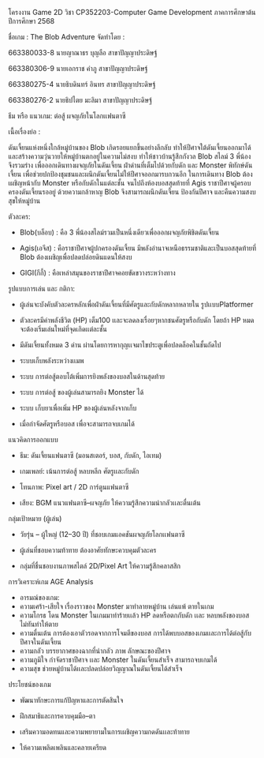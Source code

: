 โครงงาน Game 2D วิชา CP352203-Computer Game Development   ภาคการศึกษาต้น ปีการศึกษา 2568

ชื่อเกม :  The Blob Adventure
จัดทำโดย : 

663380033-8  นายญาณาธร บุญลือ   สาขาปัญญาประดิษฐ์

663380306-9  นายเอกราช คำภู    สาขาปัญญาประดิษฐ์

663380275-4  นายธิบดินทร์ อินทร   สาขาปัญญาประดิษฐ์

663380276-2  นายธิปไตย มะลิมา   สาขาปัญญาประดิษฐ์

ธีม หรือ แนวเกม: ต่อสู้ ผจญภัยในโลกเเฟนตาซี 

เนื้อเรื่องย่อ :  

ดันเจี้ยนแห่งหนึ่งใกล้หมู่บ้านของ Blob เกิดรอยแยกขึ้นอย่างลึกลับ ทำให้ปีศาจใต้ดันเจี้ยนออกมาได้และสร้างความวุ่นวายให้หมู่บ้านตกอยู่ในความไม่สงบ ทำให้ชาวบ้านรู้สึกกังวล Blob สไลม์ 3 พี่น้องจึงรวมร่าง เพื่อออกเดินทางผจญภัยในดันเจี้ยน ฝ่าด่านที่เต็มไปด้วยกับดัก และ Monster พิทักษ์ดันเจี้ยน เพื่อช่วยปกป้องชุมชนและผนึกดันเจี้ยนไม่ให้ปีศาจออกมารบกวนอีก
ในการเดินทาง Blob ต้องเผชิญหน้ากับ Monster หรือกับดักในแต่ละชั้น จนไปถึงห้องบอสสุดท้ายที่ Agis ราชาปีศาจผู้ครอบครองดันเจี้ยนรออยู่ ด้วยความกล้าหาญ Blob จึงสามารถผนึกดันเจี้ยน ป้องกันปีศาจ และคืนความสงบสุขให้หมู่บ้าน

ตัวละคร:

- Blob(บล็อบ) :  คือ 3 พี่น้องสไลม์รวมเป็นหนึ่งเดียวเพื่อออกผจญภัยพิชิตดันเจี้ยน

- Agis(เอจีส) :  คือราชาปีศาจผู้ปกครองดันเจี้ยน มีพลังอำนาจเหนือธรรมชาติและเป็นบอสสุดท้ายที่ Blob ต้องเผชิญเพื่อปลดปล่อยดินแดนให้สงบ 

- GIGI(กีกี้) :  คือเหล่าสมุนของราชาปีศาจคอยขัดขวางระหว่างทาง

รูปแบบการเล่น และ กติกา:

- ผู้เล่นจะบังคับตัวละครหลักเพื่อฝ่าดันเจี้ยนที่มีศัตรูและกับดักหลากหลายใน รูปเเบบPlatformer

- ตัวละครมีค่าพลังชีวิต (HP) เต็ม100 เเละจะลดลงเรื่อยๆหากชนศัตรูหรือกับดัก โดยถ้า HP หมดจะต้องเริ่มเล่นใหม่ที่จุดเกิดเเต่ละชั้น

- มีดันเจี้ยนทั้งหมด 3 ด่าน ผ่านโดยการหากุญเเจมาไขประตูเพื่อปลดล็อคในชั้นถัดไป 

- ระบบเก็บพลังระหว่างเเมพ

- ระบบ การต่อสู้ตอบโต้เพิ่มการยิงพลังของบอสในด้านสุดท้าย 

- ระบบ การต่อสู้ ของผู้เล่นสามารถยิง Monster ได้

- ระบบ เก็บยาเพื่อเพิ่ม HP ของผู้เล่นหลังจากเก็บ

- เมื่อกำจัดศัตรูหรือบอส เพื่อจะสามารถจบเกมได้

แนวคิดการออกแบบ

- ธีม: ดันเจี้ยนแฟนตาซี (มอนสเตอร์, บอส, กับดัก, ไอเทม)

- เกมเพลย์: เน้นการต่อสู้ หลบหลีก ศัตรูเเละกับดัก

- โทนภาพ: Pixel art / 2D การ์ตูนแฟนตาซี

- เสียง: BGM แนวแฟนตาซี–ผจญภัย ให้ความรู้สึกความน่ากลัวเเละตื่นเต้น

กลุ่มเป้าหมาย (ผู้เล่น)

- วัยรุ่น – ผู้ใหญ่ (12–30 ปี) ที่ชอบเกมแอคชันผจญภัยโลกเเฟนตาซี

- ผู้เล่นที่ชอบความท้าทาย ต้องอาศัยทักษะควบคุมตัวละคร

- กลุ่มที่ชื่นชอบงานภาพสไตล์ 2D/Pixel Art ให้ความรู้สึกคลาสสิก 

การวิเคราะห์เกม AGE Analysis 
- อารมณ์ของเกม:
- ความเศร้า-เสียใจ เรื่องราวของ Monster มาทำลายหมู่บ้าน เล่นแพ้ ตายในเกม
- ความโกรธ โดน Monster ในเกมมาทำร้ายเเล้ว HP ลดหรือตกกับดัก เเละ หลบพลังของบอสไม่ทันทำให้ตาย
- ความตื่นเต้น การต้องเอาตัวรอดจากการโจมตีของบอส การได้พบบอสของเกมเเละการได้ต่อสู้กับปีศาจในดันเจี้ยน
- ความกลัว บรรยากาศของฉากที่น่ากลัว ภาพ ลักษณะของปีศาจ
- ความภูมิใจ กำจัดราชาปีศาจ เเละ Monster ในดันเจี้ยนสำเร็จ สามารถจบเกมได้
- ความสุข  ช่วยหมู่บ้านได้เเละปลดปล่อยวิญญาณในดันเจี้ยนได้สำเร็จ

ประโยชน์ของเกม

- พัฒนาทักษะการแก้ปัญหาและการตัดสินใจ

- ฝึกสมาธิและการควบคุมมือ–ตา

- เสริมความอดทนและความพยายามในการเผชิญความกดดันเเละท้าทาย

- ให้ความเพลิดเพลินและคลายเครียด




